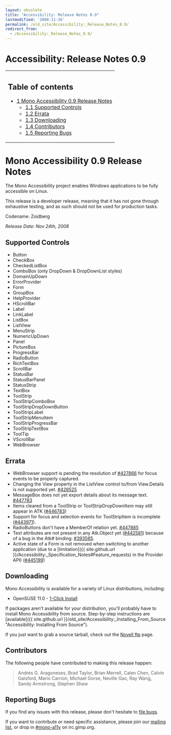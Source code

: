```yaml
---
layout: obsolete
title: "Accessibility: Release Notes 0.9"
lastmodified: '2008-11-26'
permalink: /old_site/Accessibility:_Release_Notes_0.9/
redirect_from:
  - /Accessibility:_Release_Notes_0.9/
---
```


Accessibility: Release Notes 0.9
================================

<table>
<col width="100%" />
<tbody>
<tr class="odd">
<td align="left"><h2>Table of contents</h2>
<ul>
<li><a href="#mono-accessibility-09-release-notes">1 Mono Accessibility 0.9 Release Notes</a>
<ul>
<li><a href="#supported-controls">1.1 Supported Controls</a></li>
<li><a href="#errata">1.2 Errata</a></li>
<li><a href="#downloading">1.3 Downloading</a></li>
<li><a href="#contributors">1.4 Contributors</a></li>
<li><a href="#reporting-bugs">1.5 Reporting Bugs</a></li>
</ul></li>
</ul></td>
</tr>
</tbody>
</table>

Mono Accessibility 0.9 Release Notes
====================================

The Mono Accessibility project enables Windows applications to be fully accessible on Linux.

This release is a developer release, meaning that it has not gone through exhaustive testing, and as such should not be used for production tasks.

Codename: Zoidberg

*Release Date: Nov 24th, 2008*

Supported Controls
------------------

-   Button
-   CheckBox
-   CheckedListBox
-   ComboBox (only DropDown & DropDownList styles)
-   DomainUpDown
-   ErrorProvider
-   Form
-   GroupBox
-   HelpProvider
-   HScrollBar
-   Label
-   LinkLabel
-   ListBox
-   ListView
-   MenuStrip
-   NumericUpDown
-   Panel
-   PictureBox
-   ProgressBar
-   RadioButton
-   RichTextBox
-   ScrollBar
-   StatusBar
-   StatusBarPanel
-   StatusStrip
-   TextBox
-   ToolStrip
-   ToolStripComboBox
-   ToolStripDropDownButton
-   ToolStripLabel
-   ToolStripMenuItem
-   ToolStripProgressBar
-   ToolStripTextBox
-   ToolTip
-   VScrollBar
-   WebBrowser

Errata
------

-   WebBrowser support is pending the resolution of [\#427866](https://bugzilla.novell.com/show_bug.cgi?id=427866) for focus events to be properly captured.
-   Changing the View property in the ListView control to/from View.Details is not supported yet. [\#428525](https://bugzilla.novell.com/show_bug.cgi?id=428525)
-   MessageBox does not yet export details about its message text. [\#447783](https://bugzilla.novell.com/show_bug.cgi?id=447783)
-   Items cleared from a ToolStrip or ToolStripDropDownItem may still appear in ATK ([\#446783](https://bugzilla.novell.com/show_bug.cgi?id=446783))
-   Support for focus and selection events for ToolStripItem is incomplete ([\#443971](https://bugzilla.novell.com/show_bug.cgi?id=443971)).
-   RadioButtons don't have a MemberOf relation yet. [\#447885](https://bugzilla.novell.com/show_bug.cgi?id=447885)
-   Text attributes are not present in any Atk.Object yet ([\#442581](https://bugzilla.novell.com/show_bug.cgi?id=442581)) because of a bug in the Atk\# binding: [\#393565](https://bugzilla.novell.com/show_bug.cgi?id=393565).
-   Active state of a Form is not removed when switching to another application (due to a [limitation]({{ site.github.url }}/Accessibility:_Specification_Notes#Feature_requests) in the Provider API) ([\#445199](https://bugzilla.novell.com/show_bug.cgi?id=445199))

Downloading
-----------

Mono Accessibility is available for a variety of Linux distributions, including:

-   OpenSUSE 11.0 - [1-Click Install](http://download.opensuse.org/repositories/Mono:/UIA/MonoPreviewOpenSUSE_11.0/mono-uia.ymp)

If packages aren't available for your distribution, you'll probably have to install Mono Accessibility from source. Step-by-step instructions are [available]({{ site.github.url }}/old_site/Accessibility:_Installing_From_Source "Accessibility: Installing From Source").

If you just want to grab a source tarball, check out the [Novell ftp](ftp://ftp.novell.com/pub/mono/uia/) page.

Contributors
------------

The following people have contributed to making this release happen:

> Andrés G. Aragoneses, Brad Taylor, Brian Merrell, Calen Chen, Calvin Gaisford, Mario Carrion, Michael Gorse, Neville Gao, Ray Wang, Sandy Armstrong, Stephen Shaw

Reporting Bugs
--------------

If you find any issues with this release, please don't hesitate to [file bugs](https://bugzilla.novell.com/enter_bug.cgi?product=UI%20Automation).

If you want to contribute or need specific assistance, please join our [mailing list](http://forge.novell.com/mailman/listinfo/mono-a11y), or drop in [\#mono-a11y](irc://irc.gimp.org/mono-a11y) on irc.gimp.org.

